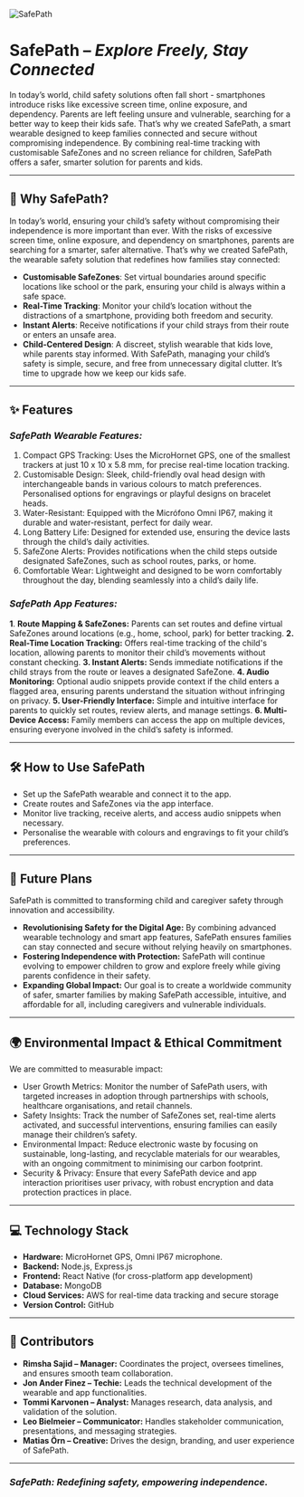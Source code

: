 ![SafePath](https://github.com/user-attachments/assets/2bb48af8-91d7-420f-b323-5e77498b2abf)

# **SafePath – _Explore Freely, Stay Connected_**
In today’s world, child safety solutions often fall short - smartphones introduce risks like excessive screen time, online exposure, and dependency. Parents are left feeling unsure and vulnerable, searching for a better way to keep their kids safe.
That’s why we created SafePath, a smart wearable designed to keep families connected and secure without compromising independence. By combining real-time tracking with customisable SafeZones and no screen reliance for children, SafePath offers a safer, smarter solution for parents and kids.

---

## 🚸 **Why SafePath?**
In today’s world, ensuring your child’s safety without compromising their independence is more important than ever. With the risks of excessive screen time, online exposure, and dependency on smartphones, parents are searching for a smarter, safer alternative.
That’s why we created SafePath, the wearable safety solution that redefines how families stay connected:
- **Customisable SafeZones**: Set virtual boundaries around specific locations like school or the park, ensuring your child is always within a safe space.
- **Real-Time Tracking**: Monitor your child’s location without the distractions of a smartphone, providing both freedom and security.
- **Instant Alerts**: Receive notifications if your child strays from their route or enters an unsafe area.
- **Child-Centered Design**: A discreet, stylish wearable that kids love, while parents stay informed.
With SafePath, managing your child’s safety is simple, secure, and free from unnecessary digital clutter. It’s time to upgrade how we keep our kids safe.

---

## ✨ **Features**
### _**SafePath Wearable Features:**_
1. Compact GPS Tracking: Uses the MicroHornet GPS, one of the smallest trackers at just 10 x 10 x 5.8 mm, for precise real-time location tracking.
2. Customisable Design: Sleek, child-friendly oval head design with interchangeable bands in various colours to match preferences. Personalised options for engravings or playful designs on bracelet heads.
3. Water-Resistant: Equipped with the Micrófono Omni IP67, making it durable and water-resistant, perfect for daily wear.
4. Long Battery Life: Designed for extended use, ensuring the device lasts through the child’s daily activities.
5.	SafeZone Alerts: Provides notifications when the child steps outside designated SafeZones, such as school routes, parks, or home.
6. Comfortable Wear: Lightweight and designed to be worn comfortably throughout the day, blending seamlessly into a child’s daily life.

### _**SafePath App Features:**_
**1**.	**Route Mapping & SafeZones:** Parents can set routes and define virtual SafeZones around locations (e.g., home, school, park) for better tracking.
**2.	Real-Time Location Tracking:** Offers real-time tracking of the child's location, allowing parents to monitor their child’s movements without constant checking.
**3.	Instant Alerts:** Sends immediate notifications if the child strays from the route or leaves a designated SafeZone.
**4.	Audio Monitoring:** Optional audio snippets provide context if the child enters a flagged area, ensuring parents understand the situation without infringing on privacy.
**5.	User-Friendly Interface:** Simple and intuitive interface for parents to quickly set routes, review alerts, and manage settings.
**6.	Multi-Device Access:** Family members can access the app on multiple devices, ensuring everyone involved in the child’s safety is informed.

---

## 🛠️ **How to Use SafePath**
- Set up the SafePath wearable and connect it to the app.
- Create routes and SafeZones via the app interface.
- Monitor live tracking, receive alerts, and access audio snippets when necessary.
- Personalise the wearable with colours and engravings to fit your child’s preferences.

---
   
## 🌟 **Future Plans**

SafePath is committed to transforming child and caregiver safety through innovation and accessibility.

- **Revolutionising Safety for the Digital Age:** By combining advanced wearable technology and smart app features, SafePath ensures families can stay connected and secure without relying heavily on smartphones.
- **Fostering Independence with Protection:** SafePath will continue evolving to empower children to grow and explore freely while giving parents confidence in their safety.
- **Expanding Global Impact:** Our goal is to create a worldwide community of safer, smarter families by making SafePath accessible, intuitive, and affordable for all, including caregivers and vulnerable individuals.

---

## 🌍 **Environmental Impact & Ethical Commitment**
We are committed to measurable impact:
- User Growth Metrics: Monitor the number of SafePath users, with targeted increases in adoption through partnerships with schools, healthcare organisations, and retail channels.
- Safety Insights: Track the number of SafeZones set, real-time alerts activated, and successful interventions, ensuring families can easily manage their children’s safety.
- Environmental Impact: Reduce electronic waste by focusing on sustainable, long-lasting, and recyclable materials for our wearables, with an ongoing commitment to minimising our carbon footprint.
- Security & Privacy: Ensure that every SafePath device and app interaction prioritises user privacy, with robust encryption and data protection practices in place.

---

## 💻 **Technology Stack**
- **Hardware:** MicroHornet GPS, Omni IP67 microphone.
- **Backend:** Node.js, Express.js
- **Frontend:** React Native (for cross-platform app development)
- **Database:** MongoDB
- **Cloud Services:** AWS for real-time data tracking and secure storage
- **Version Control:** GitHub

---

## 🤝 **Contributors**
- **Rimsha Sajid – Manager:** Coordinates the project, oversees timelines, and ensures smooth team collaboration.
- **Jon Ander Finez – Techie:** Leads the technical development of the wearable and app functionalities.
- **Tommi Karvonen – Analyst:** Manages research, data analysis, and validation of the solution.
- **Leo Bielmeier – Communicator:** Handles stakeholder communication, presentations, and messaging strategies.
- **Matias Örn – Creative:** Drives the design, branding, and user experience of SafePath.

---

### _SafePath: Redefining safety, empowering independence._
